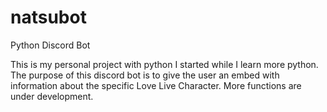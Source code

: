 # natsubot
Python Discord Bot

This is my personal project with python I started while I learn more python.
The purpose of this discord bot is to give the user an embed with information about the specific Love Live Character.
More functions are under development.
